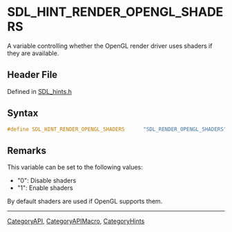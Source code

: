 # SDL_HINT_RENDER_OPENGL_SHADERS

A variable controlling whether the OpenGL render driver uses shaders if they are available.

## Header File

Defined in [SDL_hints.h](https://github.com/libsdl-org/SDL/blob/SDL2/include/SDL_hints.h)

## Syntax

```c
#define SDL_HINT_RENDER_OPENGL_SHADERS      "SDL_RENDER_OPENGL_SHADERS"
```

## Remarks

This variable can be set to the following values:

- "0": Disable shaders
- "1": Enable shaders

By default shaders are used if OpenGL supports them.





----
[CategoryAPI](CategoryAPI), [CategoryAPIMacro](CategoryAPIMacro), [CategoryHints](CategoryHints)


